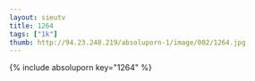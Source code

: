 ```yaml
--- 
layout: sieutv
title: 1264
tags: ["1k"]
thumb: http://94.23.248.219/absoluporn-1/image/002/1264.jpg
---
```

{% include absoluporn key="1264" %} 
